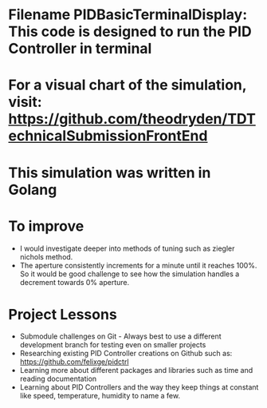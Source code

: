 # Filename PIDBasicTerminalDisplay: This code is designed to run the PID Controller in terminal

# For a visual chart of the simulation, visit: https://github.com/theodryden/TDTechnicalSubmissionFrontEnd

# This simulation was written in Golang

# To improve
* I would investigate deeper into methods of tuning such as ziegler nichols method. 
* The aperture consistently increments for a minute until it reaches 100%. So it would be good challenge to see how the simulation handles a decrement towards 0% aperture.

# Project Lessons
* Submodule challenges on Git - Always best to use a different development branch for testing even on smaller projects
* Researching existing PID Controller creations on Github such as: https://github.com/felixge/pidctrl
* Learning more about different packages and libraries such as time and reading documentation
* Learning about PID Controllers and the way they keep things at constant like speed, temperature, humidity to name a few.

